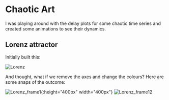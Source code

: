 # Chaotic Art

I was playing around with the delay plots for some chaotic time series and created some animations to see their dynamics. 

## Lorenz attractor

Initially built this:

![Lorenz](https://github.com/alvaroaguirre/NonLinearDynamics/blob/master/ChaoticArt/lorenz_bw.gif)

And thought, what if we remove the axes and change the colours? Here are some snaps of the outcome:

![Lorenz_frame1](https://user-images.githubusercontent.com/29491896/75605450-dc15ad80-5ada-11ea-9f14-1c5e79fc8915.png){:height="400px" width="400px"}
![Lorenz_frame12](https://user-images.githubusercontent.com/29491896/75605453-e041cb00-5ada-11ea-8b57-1d62785bba7b.png)
